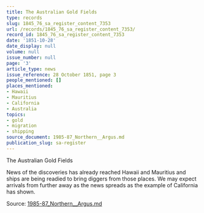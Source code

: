 ```yaml
---
title: The Australian Gold Fields
type: records
slug: 1845_76_sa_register_content_7353
url: /records/1845_76_sa_register_content_7353/
record_id: 1845_76_sa_register_content_7353
date: '1851-10-28'
date_display: null
volume: null
issue_number: null
page: '3'
article_type: news
issue_reference: 28 October 1851, page 3
people_mentioned: []
places_mentioned:
- Hawaii
- Mauritius
- California
- Australia
topics:
- gold
- migration
- shipping
source_document: 1985-87_Northern__Argus.md
publication_slug: sa-register
---
```


The Australian Gold Fields

News of the discoveries has already reached Hawaii and Mauritius and ships are being readied to bring diggers from those places.  We may expect arrivals from further away as the news spreads as the example of California has shown.

Source: [1985-87_Northern__Argus.md](/downloads/markdown/1985-87_Northern__Argus.md)
